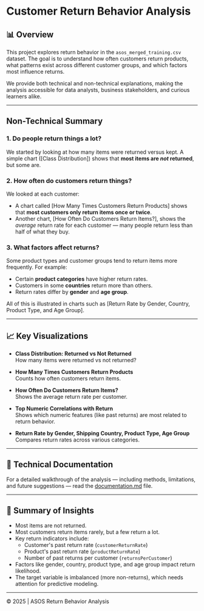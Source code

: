
# Customer Return Behavior Analysis

## 📊 Overview

This project explores return behavior in the `asos_merged_training.csv` dataset. The goal is to understand how often customers return products, what patterns exist across different customer groups, and which factors most influence returns.

We provide both technical and non-technical explanations, making the analysis accessible for data analysts, business stakeholders, and curious learners alike.

---

##  Non-Technical Summary

### 1. **Do people return things a lot?**
We started by looking at how many items were returned versus kept. A simple chart ([Class Distribution]) shows that **most items are *not* returned**, but some are.

### 2. **How often do customers return things?**
We looked at each customer:
- A chart called [How Many Times Customers Return Products] shows that **most customers only return items once or twice**.
- Another chart, [How Often Do Customers Return Items?], shows the *average* return rate for each customer — many people return less than half of what they buy.

### 3. **What factors affect returns?**
Some product types and customer groups tend to return items more frequently. For example:
- Certain **product categories** have higher return rates.
- Customers in some **countries** return more than others.
- Return rates differ by **gender** and **age group**.

All of this is illustrated in charts such as [Return Rate by Gender, Country, Product Type, and Age Group].

---

## 📈 Key Visualizations

- **Class Distribution: Returned vs Not Returned**  
  How many items were returned vs not returned?

- **How Many Times Customers Return Products**  
  Counts how often customers return items.

- **How Often Do Customers Return Items?**  
  Shows the average return rate per customer.

- **Top Numeric Correlations with Return**  
  Shows which numeric features (like past returns) are most related to return behavior.

- **Return Rate by Gender, Shipping Country, Product Type, Age Group**  
  Compares return rates across various categories.

---


## 📄 Technical Documentation

For a detailed walkthrough of the analysis — including methods, limitations, and future suggestions — read the [documentation.md](documentation.md) file.

---

## 📌 Summary of Insights

- Most items are not returned.
- Most customers return items rarely, but a few return a lot.
- Key return indicators include:
  - Customer's past return rate (`customerReturnRate`)
  - Product's past return rate (`productReturnRate`)
  - Number of past returns per customer (`returnsPerCustomer`)
- Factors like gender, country, product type, and age group impact return likelihood.
- The target variable is imbalanced (more non-returns), which needs attention for predictive modeling.

---

© 2025 | ASOS Return Behavior Analysis

